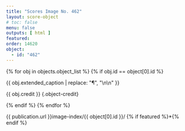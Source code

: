 ```yaml
---
title: "Scores Image No. 462"
layout: score-object
# toc: false
menu: false
outputs: [ html ]
featured: 
order: 14620
object:
  - id: "462"
---
```


{% for obj in objects.object_list %}
{% if obj.id == object[0].id %}

{{ obj.extended_caption | replace: "¶", "\n\n" }}

{{ obj.credit }} {.object-credit}

{% endif %}
{% endfor %}

<div class="object-credit object-url is-print-only">

{{ publication.url }}image-index/{{ object[0].id }}/ {% if featured %}*{% endif %}

</div>

